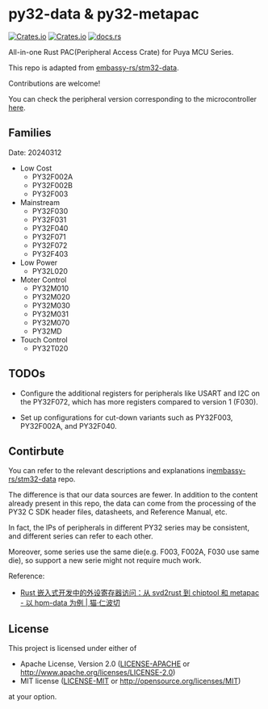 # py32-data & py32-metapac

[![Crates.io][badge-license]][crates]
[![Crates.io][badge-version]][crates]
[![docs.rs][badge-docsrs]][docsrs]

[badge-license]: https://img.shields.io/crates/l/py32-metapac?style=for-the-badge
[badge-version]: https://img.shields.io/crates/v/py32-metapac?style=for-the-badge
[badge-docsrs]: https://img.shields.io/docsrs/py32-metapac?style=for-the-badge
[crates]: https://crates.io/crates/py32-metapac
[docsrs]: https://docs.rs/py32-metapac

All-in-one Rust PAC(Peripheral Access Crate) for Puya MCU Series.

This repo is adapted from [embassy-rs/stm32-data](https://github.com/embassy-rs/stm32-data).

Contributions are welcome!

You can check the peripheral version corresponding to the microcontroller [here](peripheral_version.md).

## Families

Date: 20240312

- Low Cost
  - PY32F002A
  - PY32F002B
  - PY32F003
- Mainstream
  - PY32F030
  - PY32F031
  - PY32F040
  - PY32F071
  - PY32F072
  - PY32F403
- Low Power
  - PY32L020
- Moter Control
  - PY32M010
  - PY32M020
  - PY32M030
  - PY32M031
  - PY32M070
  - PY32MD
- Touch Control
  - PY32T020

## TODOs

- Configure the additional registers for peripherals like USART and I2C on the PY32F072, which has more registers compared to version 1 (F030).

- Set up configurations for cut-down variants such as PY32F003, PY32F002A, and PY32F040.

## Contirbute

You can refer to the relevant descriptions and explanations in[embassy-rs/stm32-data](https://github.com/embassy-rs/stm32-data) repo.

The difference is that our data sources are fewer. In addition to the content already present in this repo, the data can come from the processing of the PY32 C SDK header files, datasheets, and  Reference Manual, etc.

In fact, the IPs of peripherals in different PY32 series may be consistent, and different series can refer to each other.

Moreover, some series use the same die(e.g. F003, F002A, F030 use same die), so support a new serie might not require much work.

Reference:

- [Rust 嵌入式开发中的外设寄存器访问：从 svd2rust 到 chiptool 和 metapac - 以 hpm-data 为例 | 猫·仁波切](https://andelf.github.io/2024/08/23/embedded-rust-peripheral-register-access-svdtools-chiptool-and-metapac-approach/)

## License

This project is licensed under either of

- Apache License, Version 2.0 ([LICENSE-APACHE](LICENSE-APACHE) or
  <http://www.apache.org/licenses/LICENSE-2.0>)
- MIT license ([LICENSE-MIT](LICENSE-MIT) or <http://opensource.org/licenses/MIT>)

at your option.